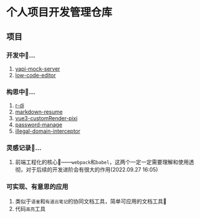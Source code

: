 # 个人项目开发管理仓库

## 项目

### 开发中🚀...

1. [yapi-mock-server](./%E5%B7%A5%E5%85%B7/yapi-mock-server.md)
2. [low-code-editor](./%E5%BA%94%E7%94%A8/low-code-editor.md)

### 构思中🤔...

1. [r-di](./%E5%B7%A5%E5%85%B7/r-di.md)
2. [markdown-resume](./%E5%B7%A5%E5%85%B7/markdown-resume.md)
3. [vue3-customRender-pixi](./%E5%B7%A5%E5%85%B7/vue3-customRender-pixi.md)
4. [password-manage](./%E5%BA%94%E7%94%A8/password-manage.md)
5. [illegal-domain-interceptor](./%E5%B7%A5%E5%85%B7/illegal-domain-interceptor.md)

### 灵感记录📝...

1. 前端工程化的核心🔧——`webpack`和`babel`，这两个一定一定需要理解和使用透彻，对于后续的开发进阶会有很大的作用(2022.09.27 16:05)

### 可实现、有意思的应用

1. 类似于`语雀`和`有道云笔记`的协同文档工具，简单可应用的文档工具🔧
2. 代码`高亮`工具
